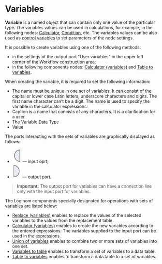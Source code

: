 # Variables

**Variable** is a named object that can contain only one value of the particular type. The variables values can be used in calculations, for example, in the following nodes: [Calculator](../../processors/transformation/calc/README.md),
[Condition](../../processors/control/condition.md),
etc. The variables values can be also used as
[control variables](./control-variables.md)
to set parameters of the node settings.

It is possible to create variables using one of the following methods:

* in the settings of the output port "User variables" in the upper left corner of the Workflow construction area;
* in the following components nodes: [Calculator (variables)](../../processors/variables/variables-calc.md) and [Table to variables](../../processors/variables/variables-from-table.md).

When creating the variable, it is required to set the following information:

* The name must be unique in one set of variables. It can consist of the capital or lower case Latin letters, underscore characters and digits. The first name character can't be a digit. The name is used to specify the variable in the calculator expressions.
* Caption is a name that concists of any characters. It is a clarification for a user.
* The Variable [Data Type](../../data/datatype.md)
* Value

The ports interacting with the sets of variables are graphically displayed as follows:

* ![](../../images/icons/app/node/ports/inputs/variable_inactive.svg) — input oprt;
* ![](../../images/icons/app/node/ports/outputs/variable_inactive.svg) — output port.

> **Important:** The outpot port for variables can have a connection line only with the input port for variables.

The Loginom components specially designated for operations with sets of variables are listed below:

* [Replace (variables)](../../processors/variables/variables-replace.md) enables to replace the values of the selected variables to the values from the replacement table.
* [Calculator (variables)](../../processors/variables/variables-calc.md) enables to create the new variables according to the entered expressions. The variables supplied to the input port can be used in the expressions.
* [Union of variables](../../processors/variables/variables-union.md) enables to combine two or more sets of variables into one set.
* [Variables to table](../../processors/variables/variables-to-table.md) enables to transform a set of variables to a data table.
* [Table to variables](../../processors/variables/variables-from-table.md) enables to transform a data table to a set of variables.
